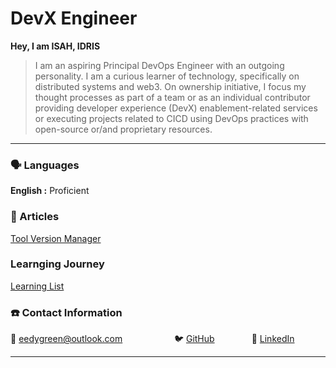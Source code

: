# DevX Engineer

**Hey, I am ISAH, IDRIS**

> I am an aspiring Principal DevOps Engineer with an outgoing personality. I am a curious learner of technology, specifically on distributed systems and web3. On ownership initiative, I focus my thought processes as part of a team or as an individual contributor providing developer experience (DevX) enablement-related services or executing projects related to CICD using DevOps practices with open-source or/and proprietary resources.

---

### 🗣 Languages

**English :** Proficient

### 📜 Articles

[Tool Version Manager](https://www.notion.so/Tool-Version-Manager-e8280abe22094d219853ee02bf075e40)

### Learnging Journey

[Learning List ](continuous-learning/list/)

### ☎️ Contact Information

📧 eedygreen@outlook.com                              🐦 [GitHub](https://github.com/eedygreen)                        🔗 [LinkedIn](https://www.linkedin.com/in/i-idris-289527108/)               

---